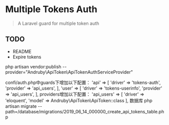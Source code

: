 # Multiple Tokens Auth

> A Laravel guard for multiple token auth

## TODO
* README
* Expire tokens

php artisan vendor:publish --provider="Andruby\ApiToken\ApiTokenAuthServiceProvider"

confi/auth.php中guards下增加以下配置：
       'api' => [
            'driver' => 'tokens-auth',
            'provider' => 'api_users',
        ],
        'user' => [
            'driver' => 'tokens-userinfo',
            'provider' => 'api_users',
        ],
providers增加以下配置：
        'api_users' => [
            'driver' => 'eloquent',
            'model' => Andruby\ApiToken\ApiToken::class
        ],
数据库
php artisan migrate --path=/database/migrations/2019_06_14_000000_create_api_tokens_table.php
       